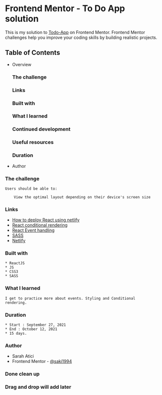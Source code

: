 # Frontend Mentor - To Do App solution

This is my solution to [Todo-App](https://www.frontendmentor.io/challenges/todo-app-Su1_KokOW) on Frontend Mentor. Frontend Mentor challenges help you improve your coding skills by building realistic projects.

## Table of Contents

- Overview
  ### The challenge
  ### Links
  ### Built with
  ### What I learned
  ### Continued development
  ### Useful resources
  ### Duration
- Author

### The challenge

    Users should be able to:

        View the optimal layout depending on their device's screen size

### Links

  * [How to deploy React using netlify](https://www.freecodecamp.org/news/how-to-deploy-react-router-based-app-to-netlify/)
  * [React conditional rendering](https://reactjs.org/docs/conditional-rendering.html)
  * [React Event handling](https://reactjs.org/docs/handling-events.html)
  * [SASS](https://sass-lang.com/)
  * [Netlify](https://www.netlify.com/)

### Built with

    * ReactJS
    * JS
    * CSS3
    * SASS

### What I learned
    
    I get to practice more about events. Styling and Conditional rendering.

### Duration

    * Start : September 27, 2021  
    * End : October 12, 2021 
    * 15 days.

### Author

- Sarah Atici
- Frontend Mentor - [@saki1994](https://www.frontendmentor.io/profile/saki1994)
 

### Done clean up
### Drag and drop will add later